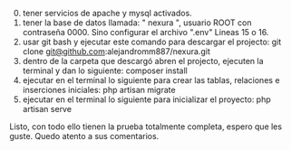 0. tener servicios de apache y mysql activados.
1. tener la base de datos llamada: " nexura ", usuario ROOT con contraseña 0000. Sino configurar el archivo ".env" Lineas 15 o 16.
2. usar git bash y ejecutar este comando para descargar el projecto:        git clone git@github.com:alejandromm887/nexura.git
3. dentro de la carpeta que descargó abren el projecto, ejecuten la terminal y dan lo siguiente:        composer install
4. ejecutar en el terminal lo siguiente para crear las tablas, relaciones e inserciones iniciales:      php artisan migrate
5. ejecutar en el terminal lo siguiente para inicializar el proyecto:       php artisan serve

Listo, con todo ello tienen la prueba totalmente completa, espero que les guste. Quedo atento a sus comentarios.
